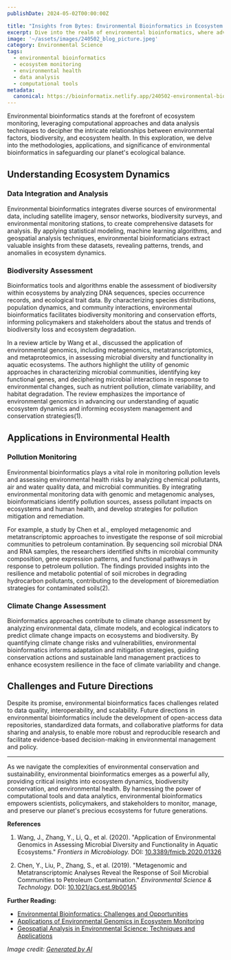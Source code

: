 ```yaml
---
publishDate: 2024-05-02T00:00:00Z

title: "Insights from Bytes: Environmental Bioinformatics in Ecosystem Monitoring"
excerpt: Dive into the realm of environmental bioinformatics, where advanced computational tools and data analysis techniques provide invaluable insights into ecosystem dynamics and environmental health.
image: '~/assets/images/240502_blog_picture.jpeg'
category: Environmental Science
tags:
  - environmental bioinformatics
  - ecosystem monitoring
  - environmental health
  - data analysis
  - computational tools
metadata:
  canonical: https://bioinformatix.netlify.app/240502-environmental-bioinformatics-ecosystem-monitoring
---
```


Environmental bioinformatics stands at the forefront of ecosystem monitoring, leveraging computational approaches and data analysis techniques to decipher the intricate relationships between environmental factors, biodiversity, and ecosystem health. In this exploration, we delve into the methodologies, applications, and significance of environmental bioinformatics in safeguarding our planet's ecological balance.

## Understanding Ecosystem Dynamics

### Data Integration and Analysis

Environmental bioinformatics integrates diverse sources of environmental data, including satellite imagery, sensor networks, biodiversity surveys, and environmental monitoring stations, to create comprehensive datasets for analysis. By applying statistical modeling, machine learning algorithms, and geospatial analysis techniques, environmental bioinformaticians extract valuable insights from these datasets, revealing patterns, trends, and anomalies in ecosystem dynamics.

### Biodiversity Assessment

Bioinformatics tools and algorithms enable the assessment of biodiversity within ecosystems by analyzing DNA sequences, species occurrence records, and ecological trait data. By characterizing species distributions, population dynamics, and community interactions, environmental bioinformatics facilitates biodiversity monitoring and conservation efforts, informing policymakers and stakeholders about the status and trends of biodiversity loss and ecosystem degradation.

In a review article by Wang et al., discussed the application of environmental genomics, including metagenomics, metatranscriptomics, and metaproteomics, in assessing microbial diversity and functionality in aquatic ecosystems. The authors highlight the utility of genomic approaches in characterizing microbial communities, identifying key functional genes, and deciphering microbial interactions in response to environmental changes, such as nutrient pollution, climate variability, and habitat degradation. The review emphasizes the importance of environmental genomics in advancing our understanding of aquatic ecosystem dynamics and informing ecosystem management and conservation strategies(1).

## Applications in Environmental Health

### Pollution Monitoring

Environmental bioinformatics plays a vital role in monitoring pollution levels and assessing environmental health risks by analyzing chemical pollutants, air and water quality data, and microbial communities. By integrating environmental monitoring data with genomic and metagenomic analyses, bioinformaticians identify pollution sources, assess pollutant impacts on ecosystems and human health, and develop strategies for pollution mitigation and remediation.

For example, a study by Chen et al., employed metagenomic and metatranscriptomic approaches to investigate the response of soil microbial communities to petroleum contamination. By sequencing soil microbial DNA and RNA samples, the researchers identified shifts in microbial community composition, gene expression patterns, and functional pathways in response to petroleum pollution. The findings provided insights into the resilience and metabolic potential of soil microbes in degrading hydrocarbon pollutants, contributing to the development of bioremediation strategies for contaminated soils(2).

### Climate Change Assessment

Bioinformatics approaches contribute to climate change assessment by analyzing environmental data, climate models, and ecological indicators to predict climate change impacts on ecosystems and biodiversity. By quantifying climate change risks and vulnerabilities, environmental bioinformatics informs adaptation and mitigation strategies, guiding conservation actions and sustainable land management practices to enhance ecosystem resilience in the face of climate variability and change.

## Challenges and Future Directions

Despite its promise, environmental bioinformatics faces challenges related to data quality, interoperability, and scalability. Future directions in environmental bioinformatics include the development of open-access data repositories, standardized data formats, and collaborative platforms for data sharing and analysis, to enable more robust and reproducible research and facilitate evidence-based decision-making in environmental management and policy.

***

As we navigate the complexities of environmental conservation and sustainability, environmental bioinformatics emerges as a powerful ally, providing critical insights into ecosystem dynamics, biodiversity conservation, and environmental health. By harnessing the power of computational tools and data analytics, environmental bioinformatics empowers scientists, policymakers, and stakeholders to monitor, manage, and preserve our planet's precious ecosystems for future generations.

**References**

1. Wang, J., Zhang, Y., Li, Q., et al. (2020). "Application of Environmental Genomics in Assessing Microbial Diversity and Functionality in Aquatic Ecosystems." *Frontiers in Microbiology.* DOI: [10.3389/fmicb.2020.01326](https://doi.org/10.3389/fmicb.2020.01326)

2. Chen, Y., Liu, P., Zhang, S., et al. (2019). "Metagenomic and Metatranscriptomic Analyses Reveal the Response of Soil Microbial Communities to Petroleum Contamination." *Environmental Science & Technology.* DOI: [10.1021/acs.est.9b00145](https://doi.org/10.1021/acs.est.9b00145)


**Further Reading:**

- [Environmental Bioinformatics: Challenges and Opportunities](https://www.frontiersin.org/articles/10.3389/fenvs.2021.637783/full)
- [Applications of Environmental Genomics in Ecosystem Monitoring](https://www.nature.com/articles/s41598-020-70346-9)
- [Geospatial Analysis in Environmental Science: Techniques and Applications](https://www.sciencedirect.com/science/article/pii/S0304380019300333)

*Image credit: [Generated by AI](https://www.bing.com/images/create/descriptive-image-of-the-use-of-genomic-analysis-t/1-663891303108498a9ce802a090730338?id=8DTAGZEwvmvL4CwEXYsnYg%3d%3d&view=detailv2&idpp=genimg&thId=OIG2.hVZTf8uxJYYQmsLi47Uq&FORM=GCRIDP&mode=overlay)*
